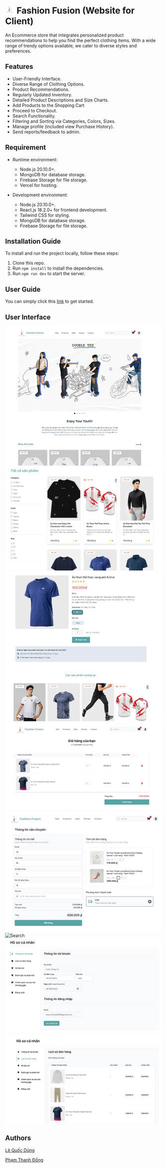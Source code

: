 # <img src="https://raw.githubusercontent.com/DungLe2983/FashionFusion/master/public/logo.png" alt="Your Image" width="auto" height="30"> Fashion Fusion (Website for Client)
An Ecommerce store that integrates personalized product recommendations to help you find the perfect clothing items. With a wide range of trendy options available, we cater to diverse styles and preferences. 

## Features

- User-Friendly Interface.
- Diverse Range of Clothing Options.
- Product Recommendations.
- Regularly Updated Inventory.
- Detailed Product Descriptions and Size Charts.
- Add Products to the Shopping Cart
- Proceed to Checkout.
- Search Functionality.
- Filtering and Sorting via Categories, Colors, Sizes.
- Manage profile (included view Purchase History).
- Send reports/feedback to admin.

## Requirement
- Runtime environment:
    - Node.js 20.10.0+.
    - MongoDB for database storage.
    - Firebase Storage for file storage.
    - Vercel for hosting.

- Development environment:
    - Node.js 20.10.0+.
    - React.js 18.2.0+ for frontend development.
    - Tailwind CSS for styling.
    - MongoDB for database storage.
    - Firebase Storage for file storage.
      
## Installation Guide

To install and run the project locally, follow these steps:

1. Clone this repo.
2. Run `npm install` to install the dependencies.
3. Run `npm run dev` to start the server.

## User Guide

You can simply click this [link](https://rhythm-party.vercel.app/) to get started.

## User Interface

![Home](./demo_ui/Home.png)
![Product](./demo_ui/Product.png)
![ProdutcDetail](./demo_ui/DetailProduct.png)
![Cart](./demo_ui/Cart.png)
![Checkout](./demo_ui/checkout.png)
![Search](./demo_ui/Search.png)
![Profile](./demo_ui/Profile.png)
![PurchaseHistory](./demo_ui/PurchaseHistory.png)

## Authors

[Lê Quốc Dũng](https://github.com/DungLe2983)

[Phạm Thanh Đồng ](https://github.com/ThanhDong00)


